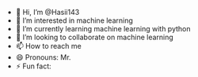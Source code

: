- 👋 Hi, I’m @Hasii143
- 👀 I’m interested in machine learning
- 🌱 I’m currently learning machine learning with python
- 💞️ I’m looking to collaborate on machine learning
- 📫 How to reach me 
- 😄 Pronouns: Mr.
- ⚡ Fun fact:

<!---
Hasii143/Hasii143 is a ✨ special ✨ repository because its `README.md` (this file) appears on your GitHub profile.
You can click the Preview link to take a look at your changes.
--->
